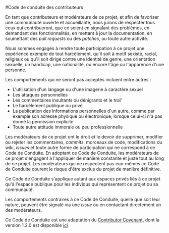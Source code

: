 #Code de conduite des contributeurs

En tant que contributeurs et modérateurs de ce projet, et afin de favoriser une communauté ouverte et accueillante, nous jurons de respecter tous ceux qui contribueront, que ce soient en signalant des problèmes, en demandant des fonctionnalités, en mettant à jour la documentation, en soumettant des *pull requests* ou des *patches*, ou toute autre activité.

Nous sommes engagés à rendre toute participation à ce projet une expérience exempte de tout harcèlement, qu'il soit à motif sexiste, racial, religieux ou qu'il soit dirigé contre une identité de genre, une orientation sexuelle, un handicap, une nationalité, ou encore l'âge ou l'apparence d'une personne.

Les comportements qui ne seront pas acceptés incluent entre autres :

* L'utilisation d'un langage ou d'une imagerie à caractère sexuel
* Les attaques personnelles
* Les commentaires insultants ou dénigrants et le *troll*
* Le harcèlement publique ou privé
* La publication des informations personnelles d'un autre, comme par exemple son adresse physique ou électronique, lorsque celui-ci n'a pas donné la permission explicite
* Toute autre attitude immorale ou peu professionnelle

Les modérateurs de ce projet ont le droit et le devoir de supprimer, modifier ou rejeter les commentaires, *commits*, morceaux de code, modifications du wiki, *issues* et toute autre forme de participation qui ne correspond à ce Code de Conduite. En adoptant ce Code de Conduite, les modérateurs de ce projet s'engagent à l'appliquer de manière constante et juste tout au long de ce projet. Les modérateurs qui ne respectent pas eux-mêmes ce Code de Conduite courent le risque d'être exclus du projet de manière définitive.

Ce Code de Conduite s'applique autant aux espaces privés liés à ce projet qu'à l'espace publique pour les individus qui représentent ce projet ou sa communauté.

Les comportements contraires à ce Code de Conduite, quelle que soit leur nature, peuvent être signalé via une *issue* ou en contactant directement un des modérateurs.

Ce Code de Conduite est une adaptation du [Contributor Covenant](http://contributor-covenant.org), dont la version 1.2.0 est disponible [ici](http://contributor-covenant.org/version/1/2/0/)
